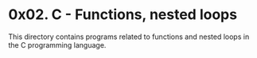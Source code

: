# 0x02. C - Functions, nested loops
This directory contains programs related to functions and nested loops in the C programming language.
